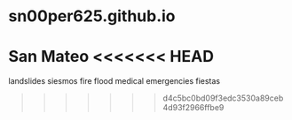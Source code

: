 # sn00per625.github.io
San Mateo
<<<<<<< HEAD
=======
landslides
siesmos
fire
flood
medical emergencies
fiestas
>>>>>>> d4c5bc0bd09f3edc3530a89ceb4d93f2966ffbe9
